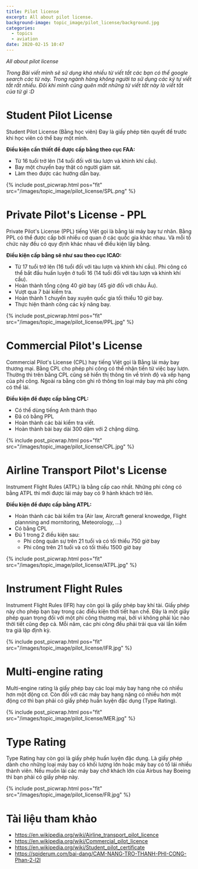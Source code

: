 ```yaml
---
title: Pilot license
excerpt: All about pilot license.
background-image: topic_image/pilot_license/background.jpg
categories:
  - topics
  - aviation
date: 2020-02-15 10:47
---
```


*All about pilot license*

*Trong Bài viết mình sẽ sử dụng khá nhiều từ viết tắt các bạn có thể google search các từ này. Trong ngành hàng không người ta sử dụng các ký tự viết tắt rất nhiều. Đôi khi mình cũng quên mất những từ viết tắt này là viết tắt của từ gì :D*

# Student Pilot License

Student Pilot License (Bằng học viên) Đay là giấy phép tiên quyết để trước khi học viên có thể bay một mình.

**Điều kiện cần thiết để được cấp bằng theo cục FAA:**
- Từ 16 tuổi trở lên (14 tuổi đối với tàu lượn và khinh khí cầu).
- Bay một chuyến bay thật có người giám sát.
- Làm theo được các hướng dẫn bay.

{% include post_picwrap.html pos="fit" src="/images/topic_image/pilot_license/SPL.png" %}

# Private Pilot's License - PPL

Private Pilot's License (PPL) tiếng Việt gọi là bằng lái máy bay tư nhân. Bằng PPL có thể được cấp bởi nhiều cơ quan ở các quốc gia khác nhau. Và mỗi tổ chức này đều có quy định khác nhau về điều kiện lấy bằng. 

**Điều kiện cấp bằng sẽ như sau theo cục ICAO:**
- Từ 17 tuổi trở lên (16 tuổi đối với tàu lượn và khinh khí cầu). Phi công có thể bắt đầu huấn luyện ở tuổi 16 (14 tuổi đối với tàu lượn và khinh khí cầu).
- Hoàn thành tổng cộng 40 giờ bay (45 giờ đối với châu Âu).
- Vượt qua 7 bài kiểm tra. 
- Hoàn thành 1 chuyến bay xuyên quốc gia tối thiểu 10 giờ bay.
- Thực hiện thành công các kỹ năng bay.

{% include post_picwrap.html pos="fit" src="/images/topic_image/pilot_license/PPL.jpg" %}

# Commercial Pilot's License

Commercial Pilot's License (CPL) hay tiếng Việt gọi là Bằng lái máy bay thương mại. Bằng CPL cho phép phi công có thể nhận tiền từ việc bay lượn. Thường thì trên bằng CPL cũng sẽ hiển thị thông tin về trình độ và xếp hạng của phi công. Ngoài ra bằng còn ghi rõ thông tin loại máy bay mà phi công có thể lái.

**Điều kiện để được cấp bằng CPL:**
- Có thể dùng tiếng Anh thành thạo
- Đã có bằng PPL
- Hoàn thành các bài kiểm tra viết.
- Hoàn thành bài bay dài 300 dặm với 2 chặng dừng.

{% include post_picwrap.html pos="fit" src="/images/topic_image/pilot_license/CPL.jpg" %}

# Airline Transport Pilot's License

Instrument Flight Rules (ATPL) là bằng cấp cao nhất. Những phi công có bằng ATPL thì mới được lái máy bay có 9 hành khách trở lên. 

**Điều kiện để được cấp bằng ATPL:**
- Hoàn thành các bài kiểm tra (Air law, Aircraft general knowedge, Flight plannning and mornitoring, Meteorology, ...)
- Có bằng CPL 
- Đủ 1 trong 2 điều kiện sau:
	- Phi công quân sự trên 21 tuổi và có tổi thiểu 750 giờ bay
	- Phi công trên 21 tuổi và có tối thiểu 1500 giờ bay

{% include post_picwrap.html pos="fit" src="/images/topic_image/pilot_license/ATPL.jpg" %}

# Instrument Flight Rules

Instrument Flight Rules (IFR) hay còn gọi là giấy phép bay khí tài. Giấy phép này cho phép bạn bay trong các điều kiện thời tiết hạn chế. Đây là một giấy phép quan trọng đối với một phi công thương mại, bởi vì không phải lúc nào thời tiết cũng đẹp cả. Mỗi năm, các phi công đều phải trải qua vài lần kiểm tra giả lập định kỳ.

{% include post_picwrap.html pos="fit" src="/images/topic_image/pilot_license/IFR.jpg" %}

# Multi-engine rating

Multi-engine rating là giấy phép bay các loại máy bay hạng nhẹ có nhiều hơn một động cơ. Còn đối với các máy bay hạng nặng có nhiều hơn một động cơ thì bạn phải có giấy phép huấn luyện đặc dụng (Type Rating).

{% include post_picwrap.html pos="fit" src="/images/topic_image/pilot_license/MER.jpg" %}

# Type Rating

Type Rating hay còn gọi là giấy phép huấn luyện đặc dụng. Là giấy phép dành cho những loại máy bay có khối lượng lớn hoặc máy bay có tổ lái nhiều thành viên. Nếu muốn lái các máy bay chở khách lớn của Airbus hay Boeing thì bạn phải có giấy phép này.

{% include post_picwrap.html pos="fit" src="/images/topic_image/pilot_license/FR.jpg" %}

# Tài liệu tham khảo 

- <https://en.wikipedia.org/wiki/Airline_transport_pilot_licence>
- <https://en.wikipedia.org/wiki/Commercial_pilot_licence>
- <https://en.wikipedia.org/wiki/Student_pilot_certificate>
- <https://spiderum.com/bai-dang/CAM-NANG-TRO-THANH-PHI-CONG-Phan-2-l2l>
